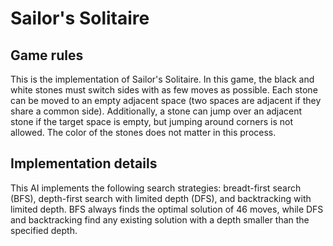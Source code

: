 # Sailor's Solitaire
## Game rules
This is the implementation of Sailor's Solitaire. In this game, the black and white stones must switch sides with as few moves as possible. Each stone can be moved to an empty adjacent space (two spaces are adjacent if they share a common side). Additionally, a stone can jump over an adjacent stone if the target space is empty, but jumping around corners is not allowed. The color of the stones does not matter in this process.
## Implementation details
This AI implements the following search strategies: breadt-first search (BFS), depth-first search with limited depth (DFS), and backtracking with limited depth. BFS always finds the optimal solution of 46 moves, while DFS and backtracking find any existing solution with a depth smaller than the specified depth.
